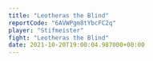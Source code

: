 ```yaml
---
title: "Leotheras the Blind"
reportCode: "6AVWPgm8tYbcFC2q"
player: "Stifmeister"
fight: "Leotheras the Blind"
date: 2021-10-20T19:00:04.987000+00:00
---
```

